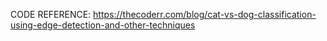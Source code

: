 CODE REFERENCE: https://thecoderr.com/blog/cat-vs-dog-classification-using-edge-detection-and-other-techniques
